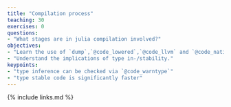 ```yaml
---
title: "Compilation process"
teaching: 30
exercises: 0
questions:
- "What stages are in julia compilation involved?"
objectives:
- "Learn the use of `dump`,`@code_lowered`,`@code_llvm` and `@code_native`."
- "Understand the implications of type in-/stability."
keypoints:
- "type inference can be checked via `@code_warntype`"
- "type stable code is significantly faster"
---
```


{% include links.md %}
